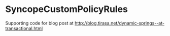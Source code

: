 # SyncopeCustomPolicyRules
Supporting code for blog post at http://blog.tirasa.net/dynamic-springs--at-transactional.html 
